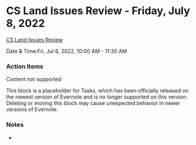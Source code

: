 # CS Land Issues Review - Friday, July 8, 2022

  

[CS Land Issues Review](https://www.google.com/calendar/event?eid=MmNoNnJmZWZnNm43NjdjbHQ3MWhyNjR2Z2cgYmhhdmVzaG1pc2hyYTAxQG0)

Date & Time:Fri, Jul 8, 2022, 10:00 AM - 11:30 AM

### Action Items

  

Content not supported

This block is a placeholder for Tasks, which has been officially released on the newest version of Evernote and is no longer supported on this version. Deleting or moving this block may cause unexpected behavior in newer versions of Evernote.

  

### Notes

-